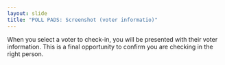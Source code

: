 ```yaml
---
layout: slide
title: "POLL PADS: Screenshot (voter informatio)"
---
```


When you select a voter to check-in, you will be presented with their voter information. This is a final opportunity to confirm you are checking in the right person.